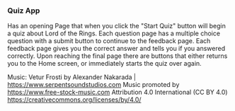 ### Quiz App
Has an opening Page that when you click the "Start Quiz" button will begin a quiz about Lord of the Rings. Each question page has a multiple choice question with a submit button to continue to the feedback page. Each feedback page gives you the correct answer and tells you if you answered correctly. Upon reaching the final page there are buttons that either returns you to the Home screen, or immediately starts the quiz over again.

Music:
Vetur Frosti by Alexander Nakarada | https://www.serpentsoundstudios.com
Music promoted by https://www.free-stock-music.com
Attribution 4.0 International (CC BY 4.0)
https://creativecommons.org/licenses/by/4.0/